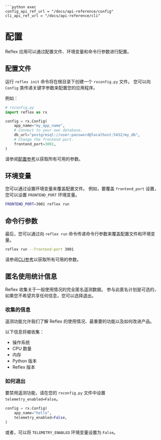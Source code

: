 ```
```python exec
config_api_ref_url = "/docs/api-reference/config"
cli_api_ref_url = "/docs/api-reference/cli"
```

# 配置

Reflex 应用可以通过配置文件、环境变量和命令行参数进行配置。

## 配置文件

运行 `reflex init` 命令将在根目录下创建一个 `rxconfig.py` 文件。
您可以向 `Config` 类传递关键字参数来配置您的应用程序。

例如：

```python
# rxconfig.py
import reflex as rx

config = rx.Config(
    app_name="my_app_name",
    # Connect to your own database.
    db_url="postgresql://user:password@localhost:5432/my_db",
    # Change the frontend port.
    frontend_port=3001,
)
```

请参阅[配置参考]({config_api_ref_url})以获取所有可用的参数。

## 环境变量

您可以通过设置环境变量来覆盖配置文件。
例如，要覆盖 `frontend_port` 设置，您可以设置 `FRONTEND_PORT` 环境变量。

```bash
FRONTEND_PORT=3001 reflex run
```

## 命令行参数

最后，您可以通过向 `reflex run` 命令传递命令行参数来覆盖配置文件和环境变量。

```bash
reflex run --frontend-port 3001
```

请参阅[CLI参考]({cli_api_ref_url})以获取所有可用的参数。

## 匿名使用统计信息

Reflex 收集关于一般使用情况的完全匿名遥测数据。
参与此匿名计划是可选的，如果您不希望共享任何信息，您可以选择退出。

### 收集的信息

遥测功能允许我们了解 Reflex 的使用情况、最重要的功能以及如何改进产品。

以下信息将被收集：
* 操作系统
* CPU 数量
* 内存
* Python 版本
* Reflex 版本

### 如何退出

要禁用遥测功能，请在您的 `rxconfig.py` 文件中设置 `telemetry_enabled=False`。

```python
config = rx.Config(
    app_name="hello",
    telemetry_enabled=False,
)
```

或者，可以将 `TELEMETRY_ENABLED` 环境变量设置为 `False`。
```

